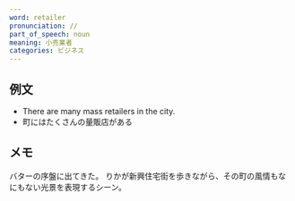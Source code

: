 ```yaml
---
word: retailer
pronunciation: //
part_of_speech: noun
meaning: 小売業者
categories: ビジネス
---
```


## 例文

- There are many mass retailers in the city.
- 町にはたくさんの量販店がある

## メモ
バターの序盤に出てきた。
りかが新興住宅街を歩きながら、その町の風情もなにもない光景を表現するシーン。
